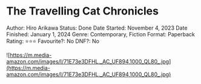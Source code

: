 # The Travelling Cat Chronicles

Author: Hiro Arikawa
Status: Done
Date Started: November 4, 2023
Date Finished: January 1, 2024
Genre: Contemporary, Fiction
Format: Paperback
Rating: ⭐️⭐️⭐️
Favourite?: No
DNF?: No

![https://m.media-amazon.com/images/I/71E73e3DFHL._AC_UF894,1000_QL80_.jpg](https://m.media-amazon.com/images/I/71E73e3DFHL._AC_UF894,1000_QL80_.jpg)